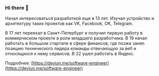 ### Hi there 👋

Начал интересоваться разработкой еще в 13 лет. Изучал устройство и архитектуру таких проектов как VK, Facebook, OK, Telegram.

В 17 лет переехал в Санкт-Петербург и получил первую работу в коммерческом проекте в роли младшего разработчика. В 19 начал работать в большом стартапе в сфере финансов, где позже занял позицию технического лидера команды отвечающую за веб и относящихся к нему сервисов. В 22 ушел работать в Яндекс.

Подробнее: [https://deviun.me/software-engineer](https://deviun.me/software-engineer)

